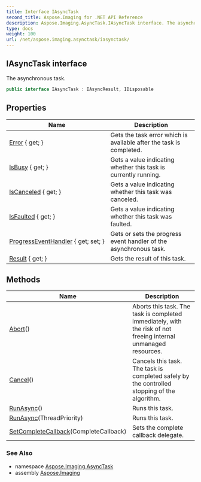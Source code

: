 ```yaml
---
title: Interface IAsyncTask
second_title: Aspose.Imaging for .NET API Reference
description: Aspose.Imaging.AsyncTask.IAsyncTask interface. The asynchronous task
type: docs
weight: 100
url: /net/aspose.imaging.asynctask/iasynctask/
---
```

## IAsyncTask interface

The asynchronous task.

```csharp
public interface IAsyncTask : IAsyncResult, IDisposable
```

## Properties

| Name | Description |
| --- | --- |
| [Error](../../aspose.imaging.asynctask/iasynctask/error/) { get; } | Gets the task error which is available after the task is completed. |
| [IsBusy](../../aspose.imaging.asynctask/iasynctask/isbusy/) { get; } | Gets a value indicating whether this task is currently running. |
| [IsCanceled](../../aspose.imaging.asynctask/iasynctask/iscanceled/) { get; } | Gets a value indicating whether this task was canceled. |
| [IsFaulted](../../aspose.imaging.asynctask/iasynctask/isfaulted/) { get; } | Gets a value indicating whether this task was faulted. |
| [ProgressEventHandler](../../aspose.imaging.asynctask/iasynctask/progresseventhandler/) { get; set; } | Gets or sets the progress event handler of the asynchronous task. |
| [Result](../../aspose.imaging.asynctask/iasynctask/result/) { get; } | Gets the result of this task. |

## Methods

| Name | Description |
| --- | --- |
| [Abort](../../aspose.imaging.asynctask/iasynctask/abort/)() | Aborts this task. The task is completed immediately, with the risk of not freeing internal unmanaged resources. |
| [Cancel](../../aspose.imaging.asynctask/iasynctask/cancel/)() | Cancels this task. The task is completed safely by the controlled stopping of the algorithm. |
| [RunAsync](../../aspose.imaging.asynctask/iasynctask/runasync/#runasync)() | Runs this task. |
| [RunAsync](../../aspose.imaging.asynctask/iasynctask/runasync/#runasync_1)(ThreadPriority) | Runs this task. |
| [SetCompleteCallback](../../aspose.imaging.asynctask/iasynctask/setcompletecallback/)(CompleteCallback) | Sets the complete callback delegate. |

### See Also

* namespace [Aspose.Imaging.AsyncTask](../../aspose.imaging.asynctask/)
* assembly [Aspose.Imaging](../../)


